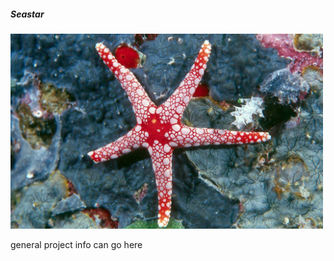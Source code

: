 ##### Seastar

<p align="left">
  <img src="/docs/images/seastar_img1.jpg" width="500">
</p>

general project info can go here
